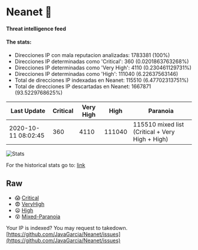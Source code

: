 # Neanet :hocho:
#### Threat intelligence feed
#### The stats:

- Direcciones IP con mala reputacion analizadas: 1783381 (100%)
- Direcciones IP determinadas como 'Critical':  360 (0.0201863763268%)
- Direcciones IP determinadas como 'Very High':  4110 (0.230461129731%)
- Direcciones IP determinadas como 'High':  111040 (6.22637563146)
- Total de direcciones IP indexadas en Neanet:  115510 (6.47702313751%)
- Total de direcciones IP descartadas en Neanet:  1667871 (93.5229768625%)

| Last Update | Critical | Very High | High | Paranoia |
| --- | --- | --- | --- | --- |
| 2020-10-11 08:02:45 | 360 | 4110 | 111040 | 115510 mixed list (Critical + Very High + High)|

![Stats](https://docs.google.com/spreadsheets/d/e/2PACX-1vSnaNMIXVabIpDJjufMlzH7poXnshF3mgd8Is1g9ytUEzVsP5my4Trn8f-xkoLLQ38xpL3HtmUexLo6/pubchart?oid=501124687&format=image)

For the historical stats go to: [link](/stats.csv)
## Raw
- :scream: [Critical](https://raw.githubusercontent.com/JavaGarcia/Neanet/master/blacklists/neanet_critical.txt)
- :fearful: [VeryHigh](https://raw.githubusercontent.com/JavaGarcia/Neanet/master/blacklists/neanet_veryHigh.txtt)
- :frowning: [High](https://raw.githubusercontent.com/JavaGarcia/Neanet/master/blacklists/neanet_high.txt)
- :dizzy_face: [Mixed-Paranoia](https://raw.githubusercontent.com/JavaGarcia/Neanet/master/blacklists/neanet_all.txt)


Your IP is indexed? You may request to takedown. [https://github.com/JavaGarcia/Neanet/issues](https://github.com/JavaGarcia/Neanet/issues)




















































































































































































































































































































































































































































































































































































































































































































































































































































































































































































































































































































































































































































































































































































